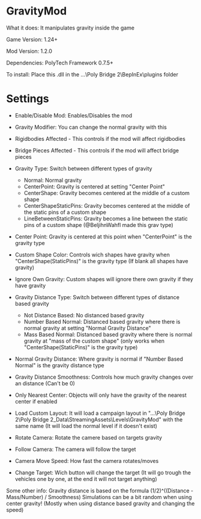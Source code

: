# GravityMod
What it does: It manipulates gravity inside the game

Game Version: 1.24+

Mod Version: 1.2.0

Dependencies: PolyTech Framework 0.7.5+

To install: Place this .dll in the ...\Poly Bridge 2\BepInEx\plugins folder


# Settings
- Enable/Disable Mod: Enables/Disables the mod

- Gravity Modifier: You can change the normal gravity with this

- Rigidbodies Affected - This controls if the mod will affect rigidbodies
- Bridge Pieces Affected - This controls if the mod will affect bridge pieces

- Gravity Type: Switch between different types of gravity
  - Normal: Normal gravity
  - CenterPoint: Gravity is centered at setting "Center Point"
  - CenterShape: Gravity becomes centered at the middle of a custom shape
  - CenterShapeStaticPins: Gravity becomes centered at the middle of the static pins of a custom shape
  - LineBetweenStaticPins: Gravity becomes a line between the static pins of a custom shape (@BeljihnWahfl made this grav type)

- Center Point: Gravity is centered at this point when "CenterPoint" is the gravity type

- Custom Shape Color: Controls wich shapes have gravity when "CenterShape(StaticPins)" is the gravity type (If blank all shapes have gravity)

- Ignore Own Gravity: Custom shapes will ignore there own gravity if they have gravity

- Gravity Distance Type: Switch between different types of distance based gravity
  - Not Distance Based: No distanced based gravity
  - Number Based Normal: Distanced based gravity where there is normal gravity at setting "Normal Gravity Distance"
  - Mass Based Normal: Distanced based gravity where there is normal gravity at "mass of the custom shape" (only works when "CenterShape(StaticPins)" is the gravity type)

- Normal Gravity Distance: Where gravity is normal if "Number Based Normal" is the gravity distance type

- Gravity Distance Smoothness: Controls how much gravity changes over an distance (Can't be 0)

- Only Nearest Center: Objects will only have the gravity of the nearest center if enabled

- Load Custom Layout: It will load a campaign layout in "...\Poly Bridge 2\Poly Bridge 2_Data\StreamingAssets\Levels\GravityMod" with the same name (It will load the normal level if it doesn't exist)

- Rotate Camera: Rotate the camere based on targets gravity

- Follow Camera: The camera will follow the target

- Camera Move Speed: How fast the camera rotates/moves

- Change Target: Wich button will change the target (It will go trough the vehicles one by one, at the end it will not target anything)




Some other info:
Gravity distance is based on the formula (1/2)^((Distance - Mass/Number) / Smoothness)
Simulations can be a bit random when using center gravity! (Mostly when using distance based gravity and changing the speed)